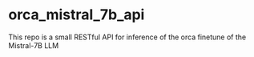 # orca_mistral_7b_api
This repo is a small RESTful API for inference of the orca finetune of the Mistral-7B LLM
